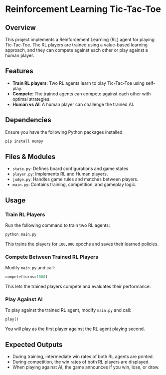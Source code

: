 # Reinforcement Learning Tic-Tac-Toe

## Overview
This project implements a Reinforcement Learning (RL) agent for playing Tic-Tac-Toe. The RL players are trained using a value-based learning approach, and they can compete against each other or play against a human player.

## Features
- **Train RL players**: Two RL agents learn to play Tic-Tac-Toe using self-play.
- **Compete**: The trained agents can compete against each other with optimal strategies.
- **Human vs AI**: A human player can challenge the trained AI.

## Dependencies
Ensure you have the following Python packages installed:
```bash
pip install numpy
```

## Files & Modules
- `state.py`: Defines board configurations and game states.
- `player.py`: Implements RL and Human players.
- `judge.py`: Handles game rules and matches between players.
- `main.py`: Contains training, competition, and gameplay logic.

## Usage
### Train RL Players
Run the following command to train two RL agents:
```python
python main.py
```
This trains the players for `100,000` epochs and saves their learned policies.

### Compete Between Trained RL Players
Modify `main.py` and call:
```python
compete(turns=1000)
```
This lets the trained players compete and evaluates their performance.

### Play Against AI
To play against the trained RL agent, modify `main.py` and call:
```python
play()
```
You will play as the first player against the RL agent playing second.

## Expected Outputs
- During training, intermediate win rates of both RL agents are printed.
- During competition, the win rates of both RL players are displayed.
- When playing against AI, the game announces if you win, lose, or draw.



